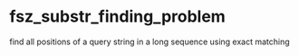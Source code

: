 # fsz_substr_finding_problem
find all positions of a query string in a long sequence using exact matching
